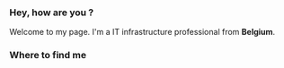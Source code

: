 ### Hey, how are you ?

Welcome to my page. 
I'm a IT infrastructure professional from **Belgium**.



### Where to find me
